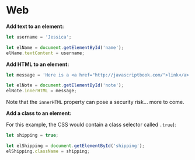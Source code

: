 # Web

**Add text to an element:**

```javascript
let username = 'Jessica';

let elName = document.getElementById('name');
elName.textContent = username;
```

**Add HTML to an element:**

```javascript
let message = 'Here is a <a href="http://javascriptbook.com/">link</a>';

let elNote = document.getElementById('note');
elNote.innerHTML = message;
```
Note that the `innerHTML` property can pose a security risk... more to come.

**Add a class to an element:**

For this example, the CSS would contain a class selector called `.true`):

```javascript
let shipping = true;

let elShipping = document.getElementById('shipping');
elShipping.className = shipping;
```
